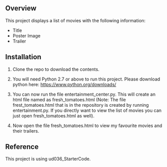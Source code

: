 ## Overview

This project displays a list of movies with the following information:

- Title
- Poster Image
- Trailer


## Installation

1. Clone the repo to download the contents.
2. You will need Python 2.7 or above to run this project. Please download python here:
https://www.python.org/downloads/

3. You can now run the file entertainment_center.py. This will create an html file named as fresh_tomatoes.html (Note: The file frest_tomatoes.html that is in the repository is created by running entertainment.py. If you directly want to view the list of movies you can just open fresh_tomatoes.html as well).
4. Now open the file fresh_tomatoes.html to view my favourite movies and their trailers.

## Reference
This project is using ud036_StarterCode.
